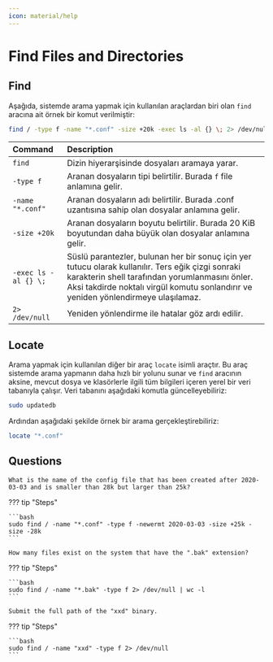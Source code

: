 ```yaml
---
icon: material/help
---
```


# Find Files and Directories

## Find

Aşağıda, sistemde arama yapmak için kullanılan araçlardan biri olan `find` aracına ait örnek bir komut verilmiştir:

```bash
find / -type f -name "*.conf" -size +20k -exec ls -al {} \; 2> /dev/null
```

| Command | Description |
|:---|:---|
| `find` | Dizin hiyerarşisinde dosyaları aramaya yarar. |
| `-type f` | Aranan dosyaların tipi belirtilir. Burada `f` file anlamına gelir. |
| `-name "*.conf"` | Aranan dosyaların adı belirtilir. Burada .conf uzantısına sahip olan dosyalar anlamına gelir. |
| `-size +20k` | Aranan dosyaların boyutu belirtilir. Burada 20 KiB boyutundan daha büyük olan dosyalar anlamına gelir. |
| `-exec ls -al {} \;` | Süslü parantezler, bulunan her bir sonuç için yer tutucu olarak kullanılır. Ters eğik çizgi sonraki karakterin shell tarafından yorumlanmasını önler. Aksi takdirde noktalı virgül komutu sonlandırır ve yeniden yönlendirmeye ulaşılamaz. |
| `2> /dev/null` | Yeniden yönlendirme ile hatalar göz ardı edilir. |

## Locate

Arama yapmak için kullanılan diğer bir araç `locate` isimli araçtır. Bu araç sistemde arama yapmanın daha hızlı bir yolunu sunar ve `find` aracının aksine, mevcut dosya ve klasörlerle ilgili tüm bilgileri içeren yerel bir veri tabanıyla çalışır. Veri tabanını aşağıdaki komutla güncelleyebiliriz:

```bash
sudo updatedb
```

Ardından aşağıdaki şekilde örnek bir arama gerçekleştirebiliriz:

```bash
locate "*.conf"
```

## Questions

```text
What is the name of the config file that has been created after 2020-03-03 and is smaller than 28k but larger than 25k?
```

??? tip "Steps"

    ```bash
    sudo find / -name "*.conf" -type f -newermt 2020-03-03 -size +25k -size -28k
    ```

```text
How many files exist on the system that have the ".bak" extension?
```

??? tip "Steps"

    ```bash
    sudo find / -name "*.bak" -type f 2> /dev/null | wc -l
    ```

```text
Submit the full path of the "xxd" binary.
```

??? tip "Steps"

    ```bash
    sudo find / -name "xxd" -type f 2> /dev/null
    ```
